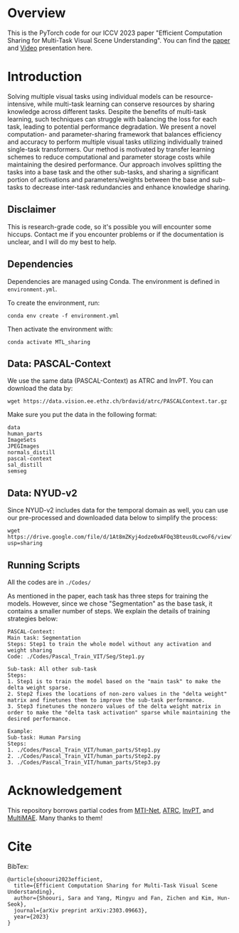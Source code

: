 # Overview #

This is the PyTorch code for our ICCV 2023 paper "Efficient Computation Sharing for Multi-Task Visual Scene Understanding". You can find the [paper](https://arxiv.org/pdf/2303.09663.pdf) and [Video](https://www.youtube.com/watch?v=ruMgsenxTCI&t=16s) presentation  here.

 # Introduction #

 Solving multiple visual tasks using individual models can be resource-intensive, while multi-task learning can conserve resources by sharing knowledge across different tasks.
Despite the benefits of multi-task learning, such techniques can struggle with balancing the loss for each task, leading to potential performance degradation. We present a novel computation- and parameter-sharing framework that balances efficiency and accuracy to perform multiple visual tasks utilizing individually trained single-task transformers.
Our method is motivated by transfer learning schemes to reduce computational and parameter storage costs while maintaining the desired performance. Our approach involves splitting the tasks into a base task and the other sub-tasks, and sharing a significant portion of activations and parameters/weights between the base and sub-tasks to decrease inter-task redundancies and enhance knowledge sharing. 
 ## Disclaimer ##
 
 This is research-grade code, so it's possible you will encounter some hiccups. Contact me if you encounter problems or if the documentation is unclear, and I will do my best to help.

 ## Dependencies ##

 Dependencies are managed using Conda. The environment is defined in  ``` environment.yml ```.

To create the environment, run: 

```
conda env create -f environment.yml
```

Then activate the environment with:

```
conda activate MTL_sharing
```
 

## Data: PASCAL-Context ##

We use the same data (PASCAL-Context) as ATRC and InvPT. You can download the data by:

```
wget https://data.vision.ee.ethz.ch/brdavid/atrc/PASCALContext.tar.gz
```

Make sure you put the data in the following format:

```
data
human_parts
ImageSets
JPEGImages
normals_distill
pascal-context
sal_distill
semseg
```
## Data: NYUD-v2 ##

Since NYUD-v2 includes data for the temporal domain as well, you can use our pre-processed and downloaded data below to simplify the process:

```
wget https://drive.google.com/file/d/1At8mZKyj4odze0xAFOq3Bteus0LcwoF6/view?usp=sharing
```
## Running Scripts ##
 All the codes are in ``` ./Codes/ ```

As mentioned in the paper, each task has three steps for training the models. However, since we chose "Segmentation" as the base task, it contains a smaller number of steps. We explain the details of training strategies below:
```
PASCAL-Context:
Main task: Segmentation
Steps: Step1 to train the whole model without any activation and weight sharing
Code: ./Codes/Pascal_Train_VIT/Seg/Step1.py

Sub-task: All other sub-task
Steps:
1. Step1 is to train the model based on the "main task" to make the delta weight sparse.
2. Step2 fixes the locations of non-zero values in the "delta weight" matrix and finetunes them to improve the sub-task performance.
3. Step3 finetunes the nonzero values of the delta weight matrix in order to make the "delta task activation" sparse while maintaining the desired performance.

Example:
Sub-task: Human Parsing
Steps:
1. ./Codes/Pascal_Train_VIT/human_parts/Step1.py
2. ./Codes/Pascal_Train_VIT/human_parts/Step2.py
3. ./Codes/Pascal_Train_VIT/human_parts/Step3.py
```
 

# Acknowledgement #

This repository borrows partial codes from [MTI-Net](https://github.com/SimonVandenhende/Multi-Task-Learning-PyTorch), [ATRC](https://github.com/brdav/atrc), [InvPT](https://github.com/prismformore/Multi-Task-Transformer/tree/3b70fcc5a4f7053a7e32a9f85da5dda670c18fba?tab=readme-ov-file), and [MultiMAE](https://github.com/EPFL-VILAB/MultiMAE/tree/main). Many thanks to them!

# Cite #

BibTex:

```
@article{shoouri2023efficient,
  title={Efficient Computation Sharing for Multi-Task Visual Scene Understanding},
  author={Shoouri, Sara and Yang, Mingyu and Fan, Zichen and Kim, Hun-Seok},
  journal={arXiv preprint arXiv:2303.09663},
  year={2023}
}
```


